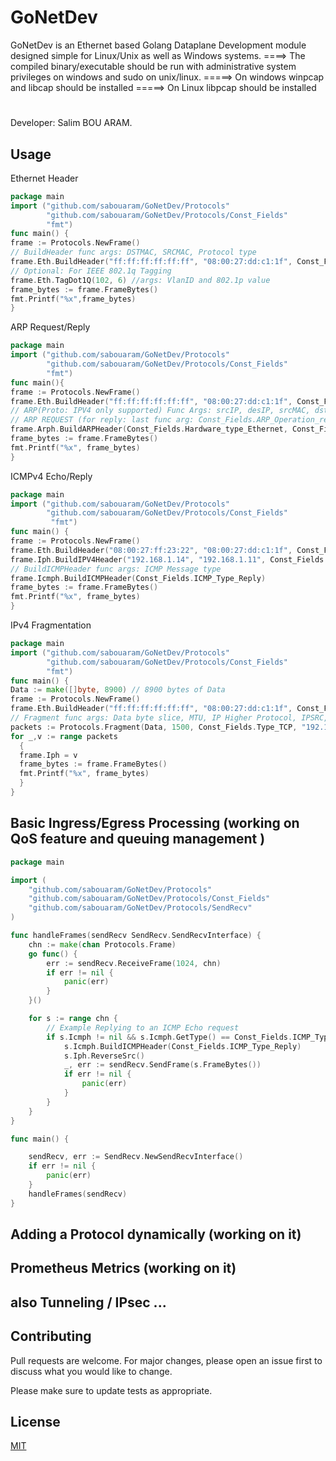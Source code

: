 # GoNetDev

GoNetDev is an Ethernet based Golang Dataplane Development module designed simple for Linux/Unix as well as Windows systems.
====> The compiled binary/executable should be run with administrative system privileges on windows and sudo on unix/linux.
=====> On windows winpcap and libcap should be installed 
=====> On Linux libpcap should be installed
#
Developer: Salim BOU ARAM.

## Usage
Ethernet Header
```go
package main
import ("github.com/sabouaram/GoNetDev/Protocols"
       	"github.com/sabouaram/GoNetDev/Protocols/Const_Fields"
        "fmt")
func main() {
frame := Protocols.NewFrame()
// BuildHeader func args: DSTMAC, SRCMAC, Protocol type
frame.Eth.BuildHeader("ff:ff:ff:ff:ff:ff", "08:00:27:dd:c1:1f", Const_Fields.Type_IPV4 )
// Optional: For IEEE 802.1q Tagging
frame.Eth.TagDot1Q(102, 6) //args: VlanID and 802.1p value
frame_bytes := frame.FrameBytes()
fmt.Printf("%x",frame_bytes)
}
```
ARP Request/Reply
```go
package main
import ("github.com/sabouaram/GoNetDev/Protocols"
       	"github.com/sabouaram/GoNetDev/Protocols/Const_Fields"
        "fmt")
func main(){
frame := Protocols.NewFrame()
frame.Eth.BuildHeader("ff:ff:ff:ff:ff:ff", "08:00:27:dd:c1:1f", Const_Fields.Type_ARP)
// ARP(Proto: IPV4 only supported) Func Args: srcIP, desIP, srcMAC, dstMAC, operation
// ARP REQUEST (for reply: last func arg: Const_Fields.ARP_Operation_reply) 
frame.Arph.BuildARPHeader(Const_Fields.Hardware_type_Ethernet, Const_Fields.Type_IPV4, "192.168.1.14", "192.168.1.222", "08:00:27:dd:c1:1f", "00:00:00:00:00:00",Const_Fields.ARP_Operation_request)
frame_bytes := frame.FrameBytes()
fmt.Printf("%x", frame_bytes)
}

```

ICMPv4 Echo/Reply

```go
package main
import ("github.com/sabouaram/GoNetDev/Protocols"
       	"github.com/sabouaram/GoNetDev/Protocols/Const_Fields"
         "fmt")
func main() {
frame := Protocols.NewFrame()
frame.Eth.BuildHeader("08:00:27:ff:23:22", "08:00:27:dd:c1:1f", Const_Fields.Type_IPV4)     
frame.Iph.BuildIPV4Header("192.168.1.14", "192.168.1.11", Const_Fields.Type_ICMP)
// BuildICMPHeader func args: ICMP Message type
frame.Icmph.BuildICMPHeader(Const_Fields.ICMP_Type_Reply)  
frame_bytes := frame.FrameBytes()
fmt.Printf("%x", frame_bytes)
}
```

IPv4 Fragmentation

```go
package main
import ("github.com/sabouaram/GoNetDev/Protocols"
       	"github.com/sabouaram/GoNetDev/Protocols/Const_Fields"
        "fmt")
func main() {
Data := make([]byte, 8900) // 8900 bytes of Data
frame := Protocols.NewFrame()
frame.Eth.BuildHeader("ff:ff:ff:ff:ff:ff", "08:00:27:dd:c1:1f", Const_Fields.Type_IPV4)
// Fragment func args: Data byte slice, MTU, IP Higher Protocol, IPSRC, IPDST
packets := Protocols.Fragment(Data, 1500, Const_Fields.Type_TCP, "192.168.0.12", "8.8.8.8")
for _,v := range packets 
  {
  frame.Iph = v
  frame_bytes := frame.FrameBytes()
  fmt.Printf("%x", frame_bytes)
  }
}
```

## Basic Ingress/Egress Processing (working on QoS feature and queuing management )
```go
package main

import (
	"github.com/sabouaram/GoNetDev/Protocols"
	"github.com/sabouaram/GoNetDev/Protocols/Const_Fields"
	"github.com/sabouaram/GoNetDev/Protocols/SendRecv"
)

func handleFrames(sendRecv SendRecv.SendRecvInterface) {
	chn := make(chan Protocols.Frame)
	go func() {
		err := sendRecv.ReceiveFrame(1024, chn)
		if err != nil {
			panic(err)
		}
	}()

	for s := range chn {
		// Example Replying to an ICMP Echo request
		if s.Icmph != nil && s.Icmph.GetType() == Const_Fields.ICMP_Type_Echo {
			s.Icmph.BuildICMPHeader(Const_Fields.ICMP_Type_Reply)
			s.Iph.ReverseSrc()
			_, err := sendRecv.SendFrame(s.FrameBytes())
			if err != nil {
				panic(err)
			}
		}
	}
}

func main() {

	sendRecv, err := SendRecv.NewSendRecvInterface()
	if err != nil {
		panic(err)
	}
	handleFrames(sendRecv)
}

```
## Adding a Protocol dynamically (working on it)
## Prometheus Metrics (working on it)
## also Tunneling / IPsec ...


## Contributing
Pull requests are welcome. For major changes, please open an issue first to discuss what you would like to change.

Please make sure to update tests as appropriate.

## License
[MIT](https://choosealicense.com/licenses/mit/)
